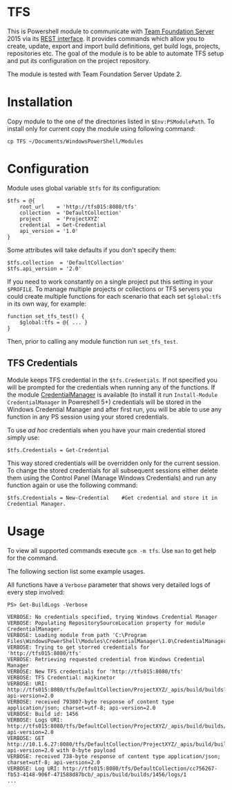 TFS
===

This is Powershell module to communicate with [Team Foundation Server](https://www.visualstudio.com/en-us/products/tfs-overview-vs.aspx) 2015 via its [REST interface](https://www.visualstudio.com/integrate/get-started/rest/basics). It provides commands which allow you to create, update, export and import build definitions, get build logs, projects, repositories etc. The goal of the module is to be able to automate TFS setup and put its configuration on the project repository.

The module is tested with Team Foundation Server Update 2.

Installation
============

Copy module to the one of the directories listed in `$Env:PSModulePath`. To install only for current copy the module using following command:

    cp TFS ~/Documents/WindowsPowerShell/Modules

Configuration
=============

Module uses global variable `$tfs` for its configuration:

    $tfs = @{
        root_url    = 'http://tfs015:8080/tfs'
        collection  = 'DefaultCollection'
        project     = 'ProjectXYZ'
        credential  = Get-Credential
        api_version = '1.0'
    }

Some attributes will take defaults if you don't specify them:

    $tfs.collection  = 'DefaultCollection'
    $tfs.api_version = '2.0'

If you need to work constantly on a single project put this setting in your `$PROFILE`. To manage multiple projects or collections or TFS servers you could create multiple functions for each scenario that each set `$global:tfs` in its own way, for example:

    function set_tfs_test() {
        $global:tfs = @{ ... }
    }

Then, prior to calling any module function run `set_tfs_test`.

TFS Credentials
---------------

Module keeps TFS credential in the `$tfs.Credentials`. If not specified you will be prompted for the credentials when running any of the functions. If the module [CredentialManager](https://github.com/davotronic5000/PowerShell_Credential_Manager) is available (to install it run `Install-Module CredentialManager` in Powreshell 5+) credentials will be stored in the Windows Credential Manager and after first run, you will be able to use any function in any PS session using your stored credentials.

To use _ad hoc_ credentials when you have your main credential stored simply use: 
    
    $tfs.Credentials = Get-Credential

This way stored credentials will be overridden only for the current session. To change the stored credentials for all subsequent sessions either delete them using the Control Panel (Manage Windows Credentials) and run any function again or use the following command:

    $tfs.Credentials = New-Credential    #Get credential and store it in Credential Manager.

Usage
=====

To view all supported commands execute `gcm -m tfs`. Use `man` to get help for the command.

The following section list some example usages. 

All functions have a `Verbose` parameter that shows very detailed logs of every step involved:

    PS> Get-BuildLogs -Verbose

    VERBOSE: No credentials specified, trying Windows Credential Manager
    VERBOSE: Populating RepositorySourceLocation property for module CredentialManager.
    VERBOSE: Loading module from path 'C:\Program Files\WindowsPowerShell\Modules\CredentialManager\1.0\CredentialManager.dll'.
    VERBOSE: Trying to get storred credentials for 'http://tfs015:8080/tfs'
    VERBOSE: Retrieving requested credential from Windows Credential Manager
    VERBOSE: New TFS credentials for 'http://tfs015:8080/tfs'
    VERBOSE: TFS Credential: majkinetor
    VERBOSE: URI: http://tfs015:8080/tfs/DefaultCollection/ProjectXYZ/_apis/build/builds?api-version=2.0
    VERBOSE: received 793807-byte response of content type application/json; charset=utf-8; api-version=2.0
    VERBOSE: Build id: 1456
    VERBOSE: Logs URI: http://tfs015:8080/tfs/DefaultCollection/ProjectXYZ/_apis/build/builds/1456/logs?api-version=2.0
    VERBOSE: GET http://10.1.6.27:8080/tfs/DefaultCollection/ProjectXYZ/_apis/build/builds/1456/logs?api-version=2.0 with 0-byte payload
    VERBOSE: received 738-byte response of content type application/json; charset=utf-8; api-version=2.0
    VERBOSE: Log URI: http://tfs015:8080/tfs/DefaultCollection/cc756267-fb53-4148-906f-471588d87bcb/_apis/build/builds/1456/logs/1
    ...

